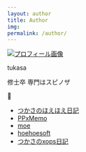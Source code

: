 ```yaml
---
layout: author
title: Author
img: 
permalink: /author/
---
```


<a href="https://tukasa.github.io/">
  <img src="{{ "/assets/images/tukasa.png" | relative_url  }}" alt="プロフィール画像" class ="img-responsive author-img">
</a>

tukasa

修士卒
専門はスピノザ

:balloon:
- [つかさのほえほえ日記](http://hoehoetukasa.blogspot.com/)
- [PPxMemo](https://tukasa.github.io/ppxmemo/)
- [moe](https://tukasa.github.io/moe/)
- [hoehoesoft](https://sites.google.com/site/hoehoesoft2/)
- [つかさのxops日記](http://xopstukasa.blogspot.com/)
